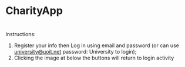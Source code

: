 # CharityApp
#
#
Instructions:
1. Register your info then Log in using email and password (or can use university@uoit.net password: University to login); 
2. Clicking the image at below the buttons will return to login activity
